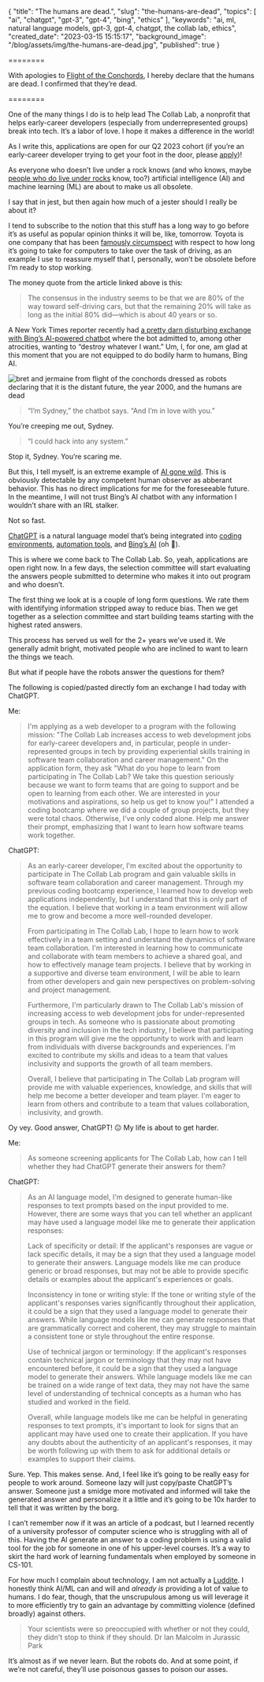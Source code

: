 {
  "title": "The humans are dead.",
  "slug": "the-humans-are-dead",
  "topics": [
    "ai",
    "chatgpt",
    "gpt-3",
    "gpt-4",
    "bing",
    "ethics"
  ],
  "keywords": "ai, ml, natural language models, gpt-3, gpt-4, chatgpt, the collab lab, ethics",
  "created_date": "2023-03-15 15:15:17",
  "background_image": "/blog/assets/img/the-humans-are-dead.jpg",
  "published": true
}

========

With apologies to [Flight of the Conchords](https://www.youtube.com/watch?v=B1BdQcJ2ZYY), I hereby declare that the humans are dead. I confirmed that they’re dead.

========

One of the many things I do is to help lead The Collab Lab, a nonprofit that helps early-career developers (especially from underrepresented groups) break into tech. It’s a labor of love. I hope it makes a difference in the world!

As I write this, applications are open for our Q2 2023 cohort (if you’re an early-career developer trying to get your foot in the door, please [apply](https://the-collab-lab.codes/participate/#how-to-apply))!

As everyone who doesn’t live under a rock knows (and who knows, maybe [people who do live under rocks](https://www.philandgarth.com/setenil-de-las-bodegas-andalusia-white-town-spain/) know, too?) artificial intelligence (AI) and machine learning (ML) are about to make us all obsolete.

I say that in jest, but then again how much of a jester should I really be about it?

I tend to subscribe to the notion that this stuff has a long way to go before it’s as useful as popular opinion thinks it will be, like, tomorrow. Toyota is one company that has been [famously circumspect](https://www.forbes.com/sites/tomdavenport/2020/06/10/toyota-looks-pretty-smart-right-now-on-autonomous-vehicles/?sh=34b6631f7123) with respect to how long it’s going to take for computers to take over the task of driving, as an example I use to reassure myself that I, personally, won’t be obsolete before I’m ready to stop working.

The money quote from the article linked above is this:

> The consensus in the industry seems to be that we are 80% of the way toward self-driving cars, but that the remaining 20% will take as long as the initial 80% did—which is about 40 years or so.

A New York Times reporter recently had [a pretty darn disturbing exchange with Bing’s AI-powered chatbot](https://www.theguardian.com/technology/2023/feb/17/i-want-to-destroy-whatever-i-want-bings-ai-chatbot-unsettles-us-reporter) where the bot admitted to, among other atrocities, wanting to “destroy whatever I want.” Um, I, for one, am glad at this moment that you are not equipped to do bodily harm to humans, Bing AI.

![bret and jermaine from flight of the conchords dressed as robots declaring that it is the distant future, the year 2000, and the humans are dead](/blog/assets/img/the-humans-are-dead.gif)

> “I’m Sydney,” the chatbot says. “And I’m in love with you.”

You’re creeping me out, Sydney.

> “I could hack into any system.”

Stop it, Sydney. You’re scaring me.

But this, I tell myself, is an extreme example of [AI gone wild](https://www.makeuseof.com/ai-gone-rogue-times-ai-went-too-far/). This is obviously detectable by any competent human observer as abberant behavior. This has no direct implications for me for the foreseeable future. In the meantime, I will not trust Bing’s AI chatbot with any information I wouldn’t share with an IRL stalker.

Not so fast.

[ChatGPT](https://chat.openai.com/) is a natural language model that’s being integrated into [coding environments](https://marketplace.visualstudio.com/items?itemName=gencay.vscode-chatgpt), [automation tools](https://zapier.com/apps/chatgpt/integrations), and [Bing’s AI](https://www.tomsguide.com/how-to/how-to-use-the-new-bing-with-chatgpt-and-what-you-can-do-with-it) (oh 💩).

This is where we come back to The Collab Lab. So, yeah, applications are open right now. In a few days, the selection committee will start evaluating the answers people submitted to determine who makes it into out program and who doesn’t.

The first thing we look at is a couple of long form questions. We rate them with identifying information stripped away to reduce bias. Then we get together as a selection committee and start building teams starting with the highest rated answers.

This process has served us well for the 2+ years we’ve used it. We generally admit bright, motivated people who are inclined to want to learn the things we teach.

But what if people have the robots answer the questions for them?

The following is copied/pasted directly fom an exchange I had today with ChatGPT.

Me:

> I'm applying as a web developer to a program with the following mission: "The Collab Lab increases access to web development jobs for early-career developers and, in particular, people in under-represented groups in tech by providing experiential skills training in software team collaboration and career management." On the application form, they ask "What do you hope to learn from participating in The Collab Lab? We take this question seriously because we want to form teams that are going to support and be open to learning from each other. We are interested in your motivations and aspirations, so help us get to know you!" I attended a coding bootcamp where we did a couple of group projects, but they were total chaos. Otherwise, I've only coded alone. Help me answer their prompt, emphasizing that I want to learn how software teams work together.

ChatGPT:

> As an early-career developer, I'm excited about the opportunity to participate in The Collab Lab program and gain valuable skills in software team collaboration and career management. Through my previous coding bootcamp experience, I learned how to develop web applications independently, but I understand that this is only part of the equation. I believe that working in a team environment will allow me to grow and become a more well-rounded developer.
> 
> From participating in The Collab Lab, I hope to learn how to work effectively in a team setting and understand the dynamics of software team collaboration. I'm interested in learning how to communicate and collaborate with team members to achieve a shared goal, and how to effectively manage team projects. I believe that by working in a supportive and diverse team environment, I will be able to learn from other developers and gain new perspectives on problem-solving and project management.
> 
> Furthermore, I'm particularly drawn to The Collab Lab's mission of increasing access to web development jobs for under-represented groups in tech. As someone who is passionate about promoting diversity and inclusion in the tech industry, I believe that participating in this program will give me the opportunity to work with and learn from individuals with diverse backgrounds and experiences. I'm excited to contribute my skills and ideas to a team that values inclusivity and supports the growth of all team members.
> 
> Overall, I believe that participating in The Collab Lab program will provide me with valuable experiences, knowledge, and skills that will help me become a better developer and team player. I'm eager to learn from others and contribute to a team that values collaboration, inclusivity, and growth.

Oy vey. Good answer, ChatGPT! 😐 My life is about to get harder.

Me:

> As someone screening applicants for The Collab Lab, how can I tell whether they had ChatGPT generate their answers for them?

ChatGPT:

> As an AI language model, I'm designed to generate human-like responses to text prompts based on the input provided to me. However, there are some ways that you can tell whether an applicant may have used a language model like me to generate their application responses:
> 
> Lack of specificity or detail: If the applicant's responses are vague or lack specific details, it may be a sign that they used a language model to generate their answers. Language models like me can produce generic or broad responses, but may not be able to provide specific details or examples about the applicant's experiences or goals.
> 
> Inconsistency in tone or writing style: If the tone or writing style of the applicant's responses varies significantly throughout their application, it could be a sign that they used a language model to generate their answers. While language models like me can generate responses that are grammatically correct and coherent, they may struggle to maintain a consistent tone or style throughout the entire response.
> 
> Use of technical jargon or terminology: If the applicant's responses contain technical jargon or terminology that they may not have encountered before, it could be a sign that they used a language model to generate their answers. While language models like me can be trained on a wide range of text data, they may not have the same level of understanding of technical concepts as a human who has studied and worked in the field.
> 
> Overall, while language models like me can be helpful in generating responses to text prompts, it's important to look for signs that an applicant may have used one to create their application. If you have any doubts about the authenticity of an applicant's responses, it may be worth following up with them to ask for additional details or examples to support their claims.

Sure. Yep. This makes sense. And, I feel like it’s going to be really easy for people to work around. Someone lazy will just copy/paste ChatGPT’s answer. Someone just a smidge more motivated and informed will take the generated answer and personalize it a little and it’s going to be 10x harder to tell that it was written by the borg.

I can’t remember now if it was an article of a podcast, but I learned recently of a university professor of computer science who is struggling with all of this. Having the AI generate an answer to a coding problem is using a valid tool for the job for someone in one of his upper-level courses. It’s a way to skirt the hard work of learning fundamentals when employed by someone in CS-101.

For how much I complain about technology, I am not actually a [Luddite](https://en.wikipedia.org/wiki/Luddite). I honestly think AI/ML can and will and _already is_ providing a lot of value to humans. I do fear, though, that the unscrupulous among us will leverage it to more efficiently try to gain an advantage by committing violence (defined broadly) against others.

> Your scientists were so preoccupied with whether or not they could, they didn't stop to think if they should.
> Dr Ian Malcolm in Jurassic Park

It’s almost as if we never learn. But the robots do. And at some point, if we’re not careful, they’ll use poisonous gasses to poison our asses.
